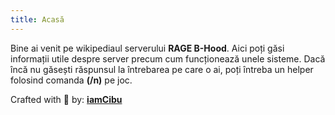 ```yaml
---
title: Acasă
---
```


Bine ai venit pe wikipediaul serverului **RAGE B-Hood**. Aici poți găsi informații utile despre server precum cum funcționează unele sisteme. Dacă încă nu găsești răspunsul la întrebarea pe care o ai, poți întreba un helper folosind comanda **(/n)** pe joc.


Crafted with 💖 by: **[iamCibu](https://github.com/cibucristi)**
